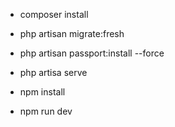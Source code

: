 - composer install
- php artisan migrate:fresh
- php artisan passport:install --force
- php artisa serve

- npm install
- npm run dev